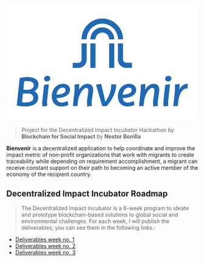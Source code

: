 ![Bievenir Logo](/documentation/resources/logo_main.svg)
> Project for the Decentralized Impact Incubator Hackathon by **Blockchain for Social Impact**
> by **Nestor Bonilla**

**Bienvenir** is a decentralized application to help coordinate and improve the impact metric of non-profit organizations that work with migrants to create traceability while depending on requirement accomplishment, a migrant can receive constant support on their path to becoming an active member of the economy of the recipient country.

## Decentralized Impact Incubator Roadmap 
> The Decentralized Impact Incubator is a 6-week program to ideate and prototype blockchain-based solutions to global social and environmental challenges. For each week, I will publish the deliverables, you can see them in the following links.:

* [Deliverables week no. 1](https://github.com/nestorbonilla/bienvenir/tree/master/documentation/week_1.md)
* [Deliverables week no. 2](https://github.com/nestorbonilla/bienvenir/tree/master/documentation/week_2.md)
* [Deliverables week no. 3](https://github.com/nestorbonilla/bienvenir/tree/master/documentation/week_3.md)